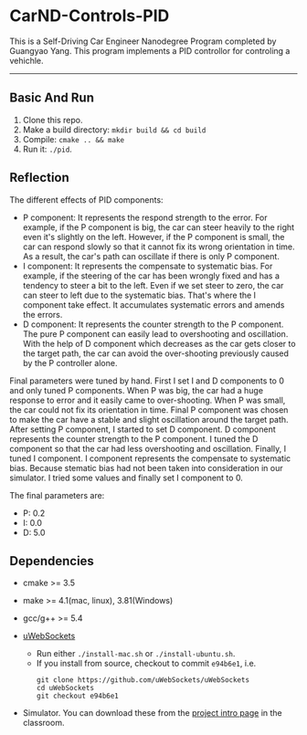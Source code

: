 # CarND-Controls-PID

This is a Self-Driving Car Engineer Nanodegree Program completed by Guangyao Yang. This program implements a PID controllor for controling a vehichle.


---


## Basic And Run

1. Clone this repo.
2. Make a build directory: `mkdir build && cd build`
3. Compile: `cmake .. && make`
4. Run it: `./pid`. 

## Reflection

The different effects of PID components:

- P component: It represents the respond strength to the error. For example, if the P component is big, the car can steer heavily to the right even it's slightly on the left. However, if the P component is small, the car can respond slowly so that it cannot fix its wrong orientation in time. As a result, the car's path can oscillate if there is only P component.
- I component: It represents the compensate to systematic bias. For example, if the steering of the car has been wrongly fixed and has a tendency to steer a bit to the left. Even if we set steer to zero, the car can steer to left due to the systematic bias. That's where the I component take effect. It accumulates systematic errors and amends the errors.
- D component: It represents the counter strength to the P component. The pure P component can easily lead to overshooting and oscillation. With the help of D component which decreases as the car gets closer to the target path, the car can avoid the over-shooting previously caused by the P controller alone.

Final parameters were tuned by hand. First I set I and D components to 0 and only tuned P components. When P was big, the car had a huge response to error and it easily came to over-shooting. When P was small, the car could not fix its orientation in time. Final P component was chosen to make the car have a stable and slight oscillation around the target path. After setting P component, I started to set D component. D component represents the counter strength to the P component. I tuned the D component so that the car had less overshooting and oscillation. Finally, I tuned I component. I component represents the compensate to systematic bias. Because stematic bias had not been taken into consideration in our simulator. I tried some values and finally set I component to 0.

The final parameters are:

- P: 0.2
- I: 0.0
- D: 5.0



## Dependencies

* cmake >= 3.5

* make >= 4.1(mac, linux), 3.81(Windows)

* gcc/g++ >= 5.4

* [uWebSockets](https://github.com/uWebSockets/uWebSockets)
  * Run either `./install-mac.sh` or `./install-ubuntu.sh`.
  * If you install from source, checkout to commit `e94b6e1`, i.e.
    ```
    git clone https://github.com/uWebSockets/uWebSockets 
    cd uWebSockets
    git checkout e94b6e1
    ```

* Simulator. You can download these from the [project intro page](https://github.com/udacity/self-driving-car-sim/releases) in the classroom.


